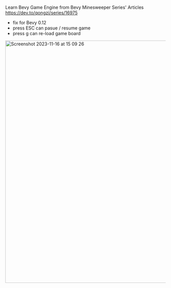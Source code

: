 Learn Bevy Game Engine from Bevy Minesweeper Series' Articles
https://dev.to/qongzi/series/16975

- fix for Bevy 0.12
- press ESC can pasue / resume game
- press g can re-load game board
<img width="762" alt="Screenshot 2023-11-16 at 15 09 26" src="https://github.com/kin789246/minesweeper-rust/assets/30062348/2aea3e6e-c2e5-4cec-b3e9-eeaa5b05be8a">
